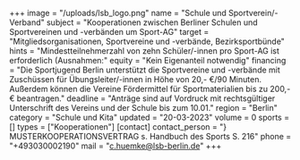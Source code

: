 +++
image = "/uploads/lsb_logo.png"
name = "Schule und Sportverein/-Verband"
subject = "Kooperationen zwischen Berliner Schulen und Sportvereinen und -verbänden um Sport-AG"
target = "Mitgliedsorganisationen, Sportvereine und -verbände, Bezirksportbünde"
hints = "Mindestteilnehmerzahl von zehn Schüler/-innen pro Sport-AG ist erforderlich (Ausnahmen:"
equity = "Kein Eigenanteil notwendig"
financing = "Die Sportjugend Berlin unterstützt die Sportvereine und -verbände mit Zuschüssen für Übungsleiter/-innen in Höhe von 20,- €/90 Minuten. Außerdem können die Vereine Fördermittel für Sportmaterialien bis zu 200,- € beantragen."
deadline = "Anträge sind auf Vordruck mit rechtsgültiger Unterschrift des Vereins und der Schule bis zum 10.01."
region = "Berlin"
category = "Schule und Kita"
updated = "20-03-2023"
volume = 0
sports = []
types = ["Kooperationen"]
[contact]
contact_person = "} MUSTERKOOPERATIONSVERTRAG s. Handbuch des Sports S. 216"
phone = "+493030002190"
mail = "c.huemke@lsb-berlin.de"
+++